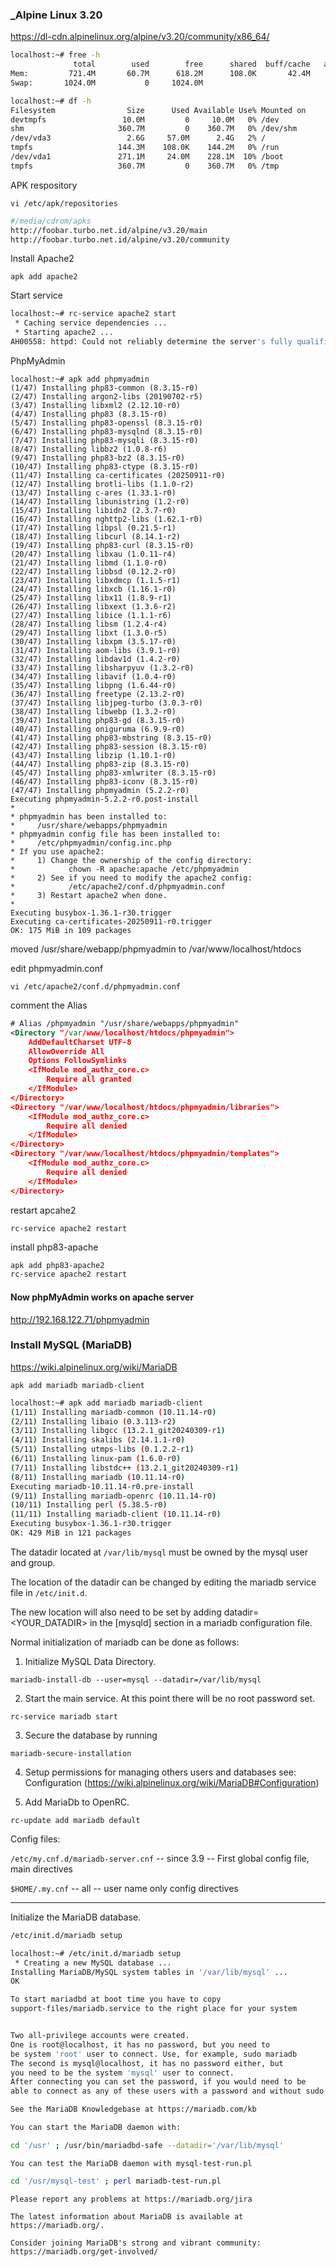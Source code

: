 ### _Alpine Linux 3.20

https://dl-cdn.alpinelinux.org/alpine/v3.20/community/x86_64/

```bash
localhost:~# free -h
              total        used        free      shared  buff/cache   available
Mem:         721.4M       60.7M      618.2M      108.0K       42.4M      583.9M
Swap:       1024.0M           0     1024.0M
```

```bash
localhost:~# df -h
Filesystem                Size      Used Available Use% Mounted on
devtmpfs                 10.0M         0     10.0M   0% /dev
shm                     360.7M         0    360.7M   0% /dev/shm
/dev/vda3                 2.6G     57.0M      2.4G   2% /
tmpfs                   144.3M    108.0K    144.2M   0% /run
/dev/vda1               271.1M     24.0M    228.1M  10% /boot
tmpfs                   360.7M         0    360.7M   0% /tmp
```

APK respository
```
vi /etc/apk/repositories
```
```bash
#/media/cdrom/apks
http://foobar.turbo.net.id/alpine/v3.20/main
http://foobar.turbo.net.id/alpine/v3.20/community
```

Install Apache2
```
apk add apache2
```

Start service
```bash
localhost:~# rc-service apache2 start
 * Caching service dependencies ...                                               [ ok ]
 * Starting apache2 ...
AH00558: httpd: Could not reliably determine the server's fully qualified domain name, using ::1. Set the 'ServerName' directive globally to suppress this message        [ ok ]
```

PhpMyAdmin
```
localhost:~# apk add phpmyadmin
(1/47) Installing php83-common (8.3.15-r0)
(2/47) Installing argon2-libs (20190702-r5)
(3/47) Installing libxml2 (2.12.10-r0)
(4/47) Installing php83 (8.3.15-r0)
(5/47) Installing php83-openssl (8.3.15-r0)
(6/47) Installing php83-mysqlnd (8.3.15-r0)
(7/47) Installing php83-mysqli (8.3.15-r0)
(8/47) Installing libbz2 (1.0.8-r6)
(9/47) Installing php83-bz2 (8.3.15-r0)
(10/47) Installing php83-ctype (8.3.15-r0)
(11/47) Installing ca-certificates (20250911-r0)
(12/47) Installing brotli-libs (1.1.0-r2)
(13/47) Installing c-ares (1.33.1-r0)
(14/47) Installing libunistring (1.2-r0)
(15/47) Installing libidn2 (2.3.7-r0)
(16/47) Installing nghttp2-libs (1.62.1-r0)
(17/47) Installing libpsl (0.21.5-r1)
(18/47) Installing libcurl (8.14.1-r2)
(19/47) Installing php83-curl (8.3.15-r0)
(20/47) Installing libxau (1.0.11-r4)
(21/47) Installing libmd (1.1.0-r0)
(22/47) Installing libbsd (0.12.2-r0)
(23/47) Installing libxdmcp (1.1.5-r1)
(24/47) Installing libxcb (1.16.1-r0)
(25/47) Installing libx11 (1.8.9-r1)
(26/47) Installing libxext (1.3.6-r2)
(27/47) Installing libice (1.1.1-r6)
(28/47) Installing libsm (1.2.4-r4)
(29/47) Installing libxt (1.3.0-r5)
(30/47) Installing libxpm (3.5.17-r0)
(31/47) Installing aom-libs (3.9.1-r0)
(32/47) Installing libdav1d (1.4.2-r0)
(33/47) Installing libsharpyuv (1.3.2-r0)
(34/47) Installing libavif (1.0.4-r0)
(35/47) Installing libpng (1.6.44-r0)
(36/47) Installing freetype (2.13.2-r0)
(37/47) Installing libjpeg-turbo (3.0.3-r0)
(38/47) Installing libwebp (1.3.2-r0)
(39/47) Installing php83-gd (8.3.15-r0)
(40/47) Installing oniguruma (6.9.9-r0)
(41/47) Installing php83-mbstring (8.3.15-r0)
(42/47) Installing php83-session (8.3.15-r0)
(43/47) Installing libzip (1.10.1-r0)
(44/47) Installing php83-zip (8.3.15-r0)
(45/47) Installing php83-xmlwriter (8.3.15-r0)
(46/47) Installing php83-iconv (8.3.15-r0)
(47/47) Installing phpmyadmin (5.2.2-r0)
Executing phpmyadmin-5.2.2-r0.post-install
*
* phpmyadmin has been installed to:
*     /usr/share/webapps/phpmyadmin
* phpmyadmin config file has been installed to:
*     /etc/phpmyadmin/config.inc.php
* If you use apache2:
*     1) Change the ownership of the config directory:
*            chown -R apache:apache /etc/phpmyadmin
*     2) See if you need to modify the apache2 config:
*            /etc/apache2/conf.d/phpmyadmin.conf
*     3) Restart apache2 when done.
*
Executing busybox-1.36.1-r30.trigger
Executing ca-certificates-20250911-r0.trigger
OK: 175 MiB in 109 packages
```


moved /usr/share/webapp/phpmyadmin to /var/www/localhost/htdocs

edit phpmyadmin.conf

```
vi /etc/apache2/conf.d/phpmyadmin.conf
```
comment the Alias
```xml
# Alias /phpmyadmin "/usr/share/webapps/phpmyadmin"
<Directory "/var/www/localhost/htdocs/phpmyadmin">
	AddDefaultCharset UTF-8
	AllowOverride All
	Options FollowSymlinks
	<IfModule mod_authz_core.c>
		Require all granted
	</IfModule>
</Directory>
<Directory "/var/www/localhost/htdocs/phpmyadmin/libraries">
	<IfModule mod_authz_core.c>
		Require all denied
	</IfModule>
</Directory>
<Directory "/var/www/localhost/htdocs/phpmyadmin/templates">
	<IfModule mod_authz_core.c>
		Require all denied
	</IfModule>
</Directory>

```

restart apcahe2
```
rc-service apache2 restart
```

install php83-apache
```bash
apk add php83-apache2
rc-service apache2 restart
```

#### Now phpMyAdmin works on apache server
http://192.168.122.71/phpmyadmin

### Install MySQL (MariaDB) 

https://wiki.alpinelinux.org/wiki/MariaDB
```
apk add mariadb mariadb-client
```

```bash
localhost:~# apk add mariadb mariadb-client
(1/11) Installing mariadb-common (10.11.14-r0)
(2/11) Installing libaio (0.3.113-r2)
(3/11) Installing libgcc (13.2.1_git20240309-r1)
(4/11) Installing skalibs (2.14.1.1-r0)
(5/11) Installing utmps-libs (0.1.2.2-r1)
(6/11) Installing linux-pam (1.6.0-r0)
(7/11) Installing libstdc++ (13.2.1_git20240309-r1)
(8/11) Installing mariadb (10.11.14-r0)
Executing mariadb-10.11.14-r0.pre-install
(9/11) Installing mariadb-openrc (10.11.14-r0)
(10/11) Installing perl (5.38.5-r0)
(11/11) Installing mariadb-client (10.11.14-r0)
Executing busybox-1.36.1-r30.trigger
OK: 429 MiB in 121 packages
```

The datadir located at `/var/lib/mysql` must be owned by the mysql user and group.

The location of the datadir can be changed by editing the mariadb service file in `/etc/init.d`.

The new location will also need to be set by adding datadir=<YOUR_DATADIR> in the [mysqld] section in a mariadb configuration file.

Normal initialization of mariadb can be done as follows:

1. Initialize MySQL Data Directory. 
```
mariadb-install-db --user=mysql --datadir=/var/lib/mysql
```

2. Start the main service. At this point there will be no root password set.
```
rc-service mariadb start
```

3. Secure the database by running
```
mariadb-secure-installation
```

4. Setup permissions for managing others users and databases see: Configuration (https://wiki.alpinelinux.org/wiki/MariaDB#Configuration)

5. Add MariaDb to OpenRC.
 ```
rc-update add mariadb default
 ```
Config files:

`/etc/my.cnf.d/mariadb-server.cnf`	-- since 3.9	-- First global config file, main directives

`$HOME/.my.cnf` --	all	-- user name only config directives

<hr>
Initialize the MariaDB database.


```bash
/etc/init.d/mariadb setup
```

```bash
localhost:~# /etc/init.d/mariadb setup
 * Creating a new MySQL database ...
Installing MariaDB/MySQL system tables in '/var/lib/mysql' ...
OK

To start mariadbd at boot time you have to copy
support-files/mariadb.service to the right place for your system


Two all-privilege accounts were created.
One is root@localhost, it has no password, but you need to
be system 'root' user to connect. Use, for example, sudo mariadb
The second is mysql@localhost, it has no password either, but
you need to be the system 'mysql' user to connect.
After connecting you can set the password, if you would need to be
able to connect as any of these users with a password and without sudo

See the MariaDB Knowledgebase at https://mariadb.com/kb

You can start the MariaDB daemon with:
```

```bash
cd '/usr' ; /usr/bin/mariadbd-safe --datadir='/var/lib/mysql'
```

```
You can test the MariaDB daemon with mysql-test-run.pl
```

```bash
cd '/usr/mysql-test' ; perl mariadb-test-run.pl
```
```
Please report any problems at https://mariadb.org/jira

The latest information about MariaDB is available at https://mariadb.org/.

Consider joining MariaDB's strong and vibrant community:
https://mariadb.org/get-involved/
```
